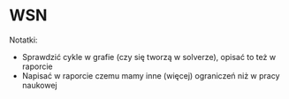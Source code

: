 # WSN

Notatki:
- Sprawdzić cykle w grafie (czy się tworzą w solverze), opisać to też w raporcie
- Napisać w raporcie czemu mamy inne (więcej) ograniczeń niż w pracy naukowej
